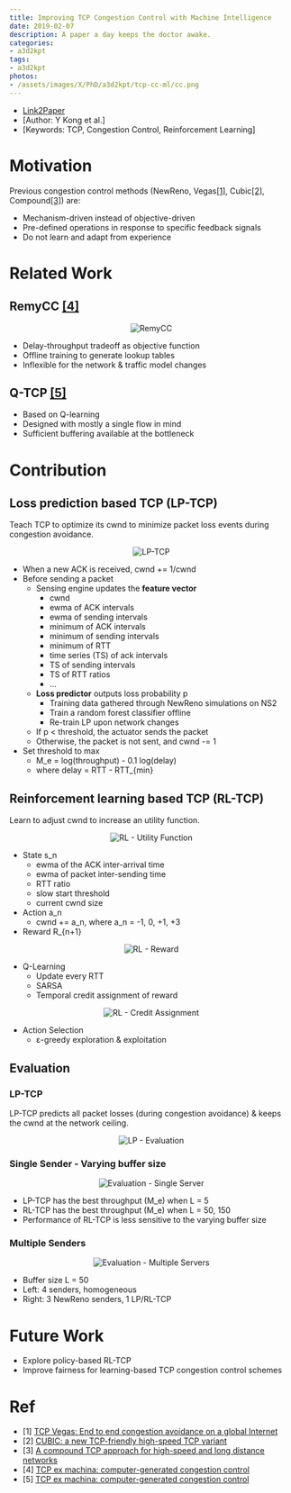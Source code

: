 ```yaml
---
title: Improving TCP Congestion Control with Machine Intelligence
date: 2019-02-07
description: A paper a day keeps the doctor awake.
categories:
- a3d2kpt
tags:
- a3d2kpt
photos:
- /assets/images/X/PhD/a3d2kpt/tcp-cc-ml/cc.png
---
```


* [Link2Paper](http://conferences.sigcomm.org/sigcomm/2018/files/slides/netai/(pm0435)TCP-netai18.pdf)
* [Author: Y Kong et al.] 
* [Keywords: TCP, Congestion Control, Reinforcement Learning]

# Motivation

Previous congestion control methods (NewReno, Vegas[[1]](#ref1), Cubic[[2]](#ref2), Compound[[3]](#ref3)) are:
- Mechanism-driven instead of objective-driven
- Pre-defined operations in response to specific feedback signals
- Do not learn and adapt from experience

# Related Work

## RemyCC [[4]](#ref4)

<p align="center">
  <img src="/assets/images/X/PhD/a3d2kpt/tcp-cc-ml/remy.png" alt="RemyCC">
</p>

- Delay-throughput tradeoff as objective function
- Offline training to generate lookup tables
- Inflexible for the network & traffic model changes

## Q-TCP [[5]](#ref5)

- Based on Q-learning
- Designed with mostly a single flow in mind
- Sufficient buffering available at the bottleneck

# Contribution

## Loss prediction based TCP (LP-TCP)

Teach TCP to optimize its cwnd to minimize packet loss events during congestion avoidance.

<p align="center">
  <img src="/assets/images/X/PhD/a3d2kpt/tcp-cc-ml/lp.png" alt="LP-TCP">
</p>

- When a new ACK is received, cwnd += 1/cwnd
- Before sending a packet
    + Sensing engine updates the __feature vector__
        * cwnd
        * ewma of ACK intervals
        * ewma of sending intervals
        * minimum of ACK intervals
        * minimum of sending intervals
        * minimum of RTT
        * time series (TS) of ack intervals
        * TS of sending intervals
        * TS of RTT ratios
        * ...
    + __Loss predictor__ outputs loss probability p
        * Training data gathered through NewReno simulations on NS2
        * Train a random forest classifier offline
        * Re-train LP upon network changes
    + If p < threshold, the actuator sends the packet
    + Otherwise, the packet is not sent, and cwnd -= 1
- Set threshold to max
    + M_e = log(throughput) - 0.1 log(delay)
    + where delay = RTT - RTT_{min}

## Reinforcement learning based TCP (RL-TCP)

Learn to adjust cwnd to increase an utility function.

<p align="center">
  <img src="/assets/images/X/PhD/a3d2kpt/tcp-cc-ml/rl_util.png" alt="RL - Utility Function">
</p>

- State s_n
    + ewma of the ACK inter-arrival time
    + ewma of packet inter-sending time
    + RTT ratio
    + slow start threshold
    + current cwnd size
- Action a_n
    + cwnd += a_n, where a_n = -1, 0, +1, +3
- Reward R_{n+1}

<p align="center">
  <img src="/assets/images/X/PhD/a3d2kpt/tcp-cc-ml/rl_reward.png" alt="RL - Reward">
</p>

- Q-Learning
    + Update every RTT
    + SARSA
    + Temporal credit assignment of reward

<p align="center">
  <img src="/assets/images/X/PhD/a3d2kpt/tcp-cc-ml/rl_credit.png" alt="RL - Credit Assignment">
</p>

- Action Selection
    + ɛ-greedy exploration & exploitation

## Evaluation

### LP-TCP

LP-TCP predicts all packet losses (during congestion avoidance) & keeps the cwnd at the network ceiling.

<p align="center">
  <img src="/assets/images/X/PhD/a3d2kpt/tcp-cc-ml/lp_eval.png" alt="LP - Evaluation">
</p>

### Single Sender - Varying buffer size

<p align="center">
  <img src="/assets/images/X/PhD/a3d2kpt/tcp-cc-ml/single.png" alt="Evaluation - Single Server">
</p>

- LP-TCP has the best throughput (M_e) when L = 5
- RL-TCP has the best throughput (M_e) when L = 50, 150
- Performance of RL-TCP is less sensitive to the varying buffer size

### Multiple Senders

<p align="center">
  <img src="/assets/images/X/PhD/a3d2kpt/tcp-cc-ml/multi.png" alt="Evaluation - Multiple Servers">
</p>

- Buffer size L = 50
- Left: 4 senders, homogeneous
- Right: 3 NewReno senders, 1 LP/RL-TCP

# Future Work

- Explore policy-based RL-TCP
- Improve fairness for learning-based TCP congestion control schemes

# Ref

- \[1\] [TCP Vegas: End to end congestion avoidance on a global Internet](http://www-2.cs.cmu.edu/~srini/15-744/F02/readings/BP95.pdf)<a name="ref1"></a>
- \[2\] [CUBIC: a new TCP-friendly high-speed TCP variant](http://citeseerx.ist.psu.edu/viewdoc/download?doi=10.1.1.153.3152&rep=rep1&type=pdf)<a name="ref2"></a>
- \[3\] [A compound TCP approach for high-speed and long distance networks](https://repository.ust.hk/dspace/bitstream/1783.1/2709/1/pid159258.pdf)<a name="ref3"></a>
- \[4\] [TCP ex machina: computer-generated congestion control](https://dspace.mit.edu/openaccess-disseminate/1721.1/79837)<a name="ref4"></a>
- \[5\] [TCP ex machina: computer-generated congestion control](https://dspace.mit.edu/openaccess-disseminate/1721.1/79837)<a name="ref4"></a>